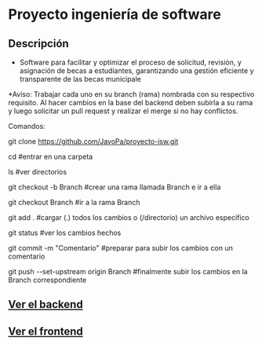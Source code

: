 # Proyecto ingeniería de software

## Descripción

- Software para facilitar y optimizar el proceso de solicitud, revisión, y asignación de becas a estudiantes, garantizando una gestión eficiente y transparente de las becas municipale

*Aviso:
Trabajar cada uno en su branch (rama) nombrada con su respectivo requisito.
Al hacer cambios en la base del backend deben subirla a su rama y luego solicitar un pull request y realizar el merge si no hay conflictos.

Comandos:

git clone https://github.com/JavoPa/proyecto-isw.git

cd #entrar en una carpeta

ls #ver directorios

git checkout -b Branch #crear una rama llamada Branch e ir a ella

git checkout Branch #ir a la rama Branch


git add . #cargar (.) todos los cambios o (/directorio) un archivo especifico

git status #ver los cambios hechos

git commit -m "Comentario" #preparar para subir los cambios con un comentario

git push --set-upstream origin Branch #finalmente subir los cambios en la Branch correspondiente

## [Ver el backend](./backend/Backend.md)
## [Ver el frontend](./frontend/Frontend.md)
